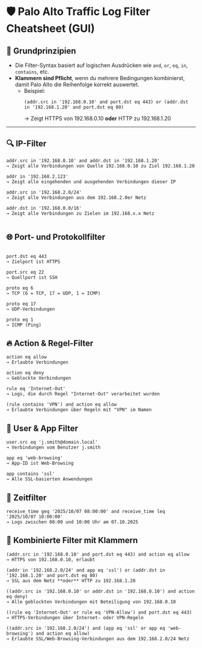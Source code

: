 # 🛡️ Palo Alto Traffic Log Filter Cheatsheet (GUI)

## 🧠 Grundprinzipien

- Die Filter-Syntax basiert auf logischen Ausdrücken wie `and`, `or`, `eq`, `in`, `contains`, etc.
- **Klammern sind Pflicht**, wenn du mehrere Bedingungen kombinierst, damit Palo Alto die Reihenfolge korrekt auswertet.
  - Beispiel:
    ```text
    (addr.src in '192.168.0.10' and port.dst eq 443) or (addr.dst in '192.168.1.20' and port.dst eq 80)
    ```
    → Zeigt HTTPS von 192.168.0.10 **oder** HTTP zu 192.168.1.20

---

## 🔍 IP-Filter

```text
addr.src in '192.168.0.10' and addr.dst in '192.168.1.20'
→ Zeigt alle Verbindungen von Quelle 192.168.0.10 zu Ziel 192.168.1.20

addr in '192.168.2.123'
→ Zeigt alle eingehenden und ausgehenden Verbindungen dieser IP

addr.src in '192.168.2.0/24'
→ Zeigt alle Verbindungen aus dem 192.168.2.0er Netz

addr.dst in '192.168.0.0/16'
→ Zeigt alle Verbindungen zu Zielen im 192.168.x.x Netz


```
## 🌐 Port- und Protokollfilter
```text

port.dst eq 443
→ Zielport ist HTTPS

port.src eq 22
→ Quellport ist SSH

proto eq 6
→ TCP (6 = TCP, 17 = UDP, 1 = ICMP)

proto eq 17
→ UDP-Verbindungen

proto eq 1
→ ICMP (Ping)
```
## 🔥 Action & Regel-Filter
```text
action eq allow
→ Erlaubte Verbindungen

action eq deny
→ Geblockte Verbindungen

rule eq 'Internet-Out'
→ Logs, die durch Regel "Internet-Out" verarbeitet wurden

(rule contains 'VPN') and action eq allow
→ Erlaubte Verbindungen über Regeln mit "VPN" im Namen
```
## 👤 User & App Filter
```text
user.src eq 'j.smith@domain.local'
→ Verbindungen vom Benutzer j.smith

app eq 'web-browsing'
→ App-ID ist Web-Browsing

app contains 'ssl'
→ Alle SSL-basierten Anwendungen
```
## 📅 Zeitfilter
```text
receive_time geq '2025/10/07 08:00:00' and receive_time leq '2025/10/07 10:00:00'
→ Logs zwischen 08:00 und 10:00 Uhr am 07.10.2025
```
## 🧰 Kombinierte Filter mit Klammern
```text
(addr.src in '192.168.0.10' and port.dst eq 443) and action eq allow
→ HTTPS von 192.168.0.10, erlaubt

(addr in '192.168.2.0/24' and app eq 'ssl') or (addr.dst in '192.168.1.20' and port.dst eq 80)
→ SSL aus dem Netz **oder** HTTP zu 192.168.1.20

((addr.src in '192.168.0.10' or addr.dst in '192.168.0.10') and action eq deny)
→ Alle geblockten Verbindungen mit Beteiligung von 192.168.0.10

((rule eq 'Internet-Out' or rule eq 'VPN-Allow') and port.dst eq 443)
→ HTTPS-Verbindungen über Internet- oder VPN-Regeln

((addr.src in '192.168.2.0/24') and (app eq 'ssl' or app eq 'web-browsing') and action eq allow)
→ Erlaubte SSL/Web-Browsing-Verbindungen aus dem 192.168.2.0/24 Netz
```
